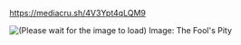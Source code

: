 https://mediacru.sh/4V3Ypt4qLQM9

![(Please wait for the image to load) Image: The Fool's Pity](https://mediacru.sh/4V3Ypt4qLQM9.jpg)